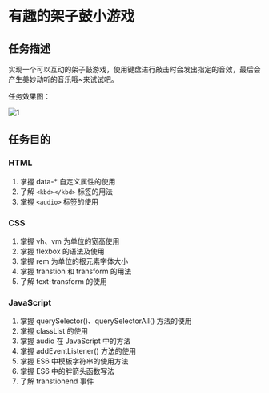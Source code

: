 # 有趣的架子鼓小游戏

## 任务描述

实现一个可以互动的架子鼓游戏，使用键盘进行敲击时会发出指定的音效，最后会产生美妙动听的音乐哦~来试试吧。

任务效果图：

![1](C:\Users\Haoran\Desktop\1.png)

## 任务目的

###  HTML

1. 掌握 data-* 自定义属性的使用
2. 了解 `<kbd></kbd>` 标签的用法
3. 掌握 `<audio>` 标签的使用

### CSS

1. 掌握 vh、vm 为单位的宽高使用
2. 掌握 flexbox 的语法及使用
3. 掌握 rem 为单位的根元素字体大小
4. 掌握 transtion 和 transform 的用法
5. 了解 text-transform 的使用

### JavaScript

1. 掌握 querySelector()、querySelectorAll() 方法的使用
2. 掌握 classList 的使用
3. 掌握 audio 在 JavaScript 中的方法
4. 掌握 addEventListener() 方法的使用
5. 掌握 ES6 中模板字符串的使用方法
6. 掌握 ES6 中的胖箭头函数写法
7. 了解 transtionend 事件